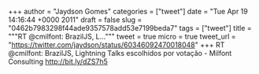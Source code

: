 
+++
author = "Jaydson Gomes"
categories = ["tweet"]
date = "Tue Apr 19 14:16:44 +0000 2011"
draft = false
slug = "0462b7983298f44ade9357578add53e7199beda7"
tags = ["tweet"]
title = """RT @cmilfont: BrazilJS, L..."""
tweet = true
micro = true
tweet_url = "https://twitter.com/jaydson/status/60346092470018048"
+++
RT @cmilfont: BrazilJS, Lightning Talks escolhidos por votação - Milfont Consulting http://bit.ly/dZS7h5
